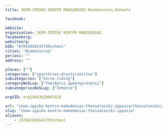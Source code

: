```yaml
---
title: ΙΚΕΜ-ΙΠΠΙΚΟ ΚΕΝΤΡΟ ΜΑΚΕΔΟΝΙΑΣ-Θεσσαλονίκη-Ιππασία

facebook:

website:
organisation: ΙΚΕΜ-ΙΠΠΙΚΟ ΚΕΝΤΡΟ ΜΑΚΕΔΟΝΙΑΣ
facebookorg:
websiteorg:
UID: "07042020141739school"
cities: "Θεσσαλονίκη"
perioxi: ""
address: ""

places: [""]
categories: ["ypaithries-drastiriotites"]
subcategories: ["horse-riding"]
categoryNoSLug: ["Υπαιθρίες Δραστηριότητες"]
subcategoriesNoSLug: ["Ιππασία"]

orgUID: org14042020001426

url: "ikem-ippiko-kentro-makedonias-thessaloniki-ippasia/thessaloniki//"
slug: "ikem-ippiko-kentro-makedonias-thessaloniki-ippasia"
aliases:
    - /07042020141739school
---
```





